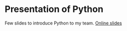  Presentation of Python
========================

Few slides to introduce Python to my team. [Online slides](http://camelaissani.github.io/python-presentation)
